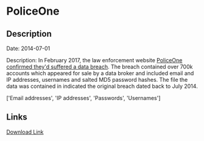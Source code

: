 # PoliceOne

## Description

Date: 2014-07-01

Description:
In February 2017, the law enforcement website <a href="http://www.zdnet.com/article/police-forum-hacked-thousands-of-records-for-sale-on-dark-web/" target="_blank" rel="noopener">PoliceOne confirmed they'd suffered a data breach</a>. The breach contained over 700k accounts which appeared for sale by a data broker and included email and IP addresses, usernames and salted MD5 password hashes. The file the data was contained in indicated the original breach dated back to July 2014.


['Email addresses', 'IP addresses', 'Passwords', 'Usernames']

## Links

[Download Link](https://link-to.net/1229997/267.3564860273764/dynamic/?r=aHR0cHM6Ly93d3cubWVkaWFmaXJlLmNvbS92aWV3L2hQU1gzREZYTGp3enFNYy9wb2xpY2VvbmUuY29tL2ZpbGU=)